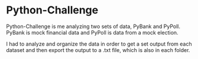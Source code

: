 # Python-Challenge

Python-Challenge is me analyzing two sets of data, PyBank and PyPoll. PyBank is mock financial data and PyPoll is data from a mock election.

I had to analyze and organize the data in order to get a set output from each dataset and then export the output to a .txt file, which is also in each folder. 

